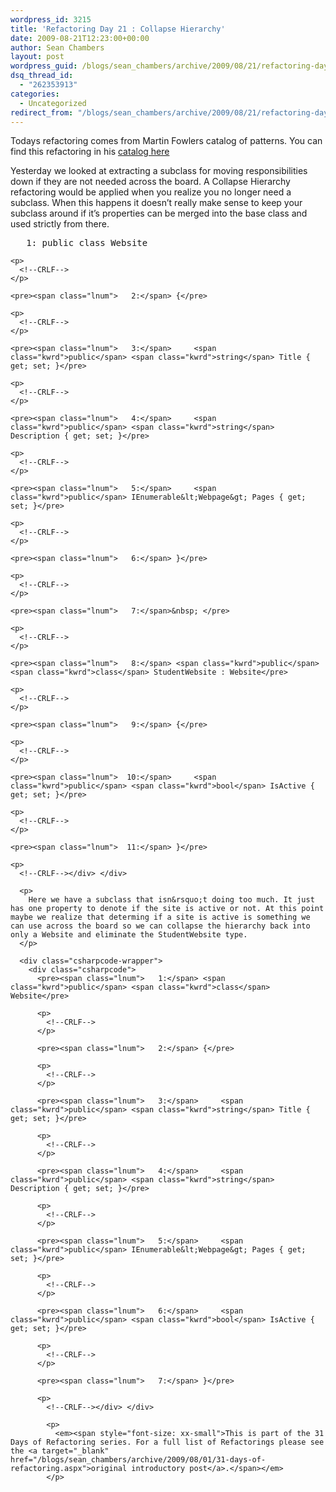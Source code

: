 ```yaml
---
wordpress_id: 3215
title: 'Refactoring Day 21 : Collapse Hierarchy'
date: 2009-08-21T12:23:00+00:00
author: Sean Chambers
layout: post
wordpress_guid: /blogs/sean_chambers/archive/2009/08/21/refactoring-day-21-collapse-hierarchy.aspx
dsq_thread_id:
  - "262353913"
categories:
  - Uncategorized
redirect_from: "/blogs/sean_chambers/archive/2009/08/21/refactoring-day-21-collapse-hierarchy.aspx/"
---
```

Todays refactoring comes from Martin Fowlers catalog of patterns. You can find this refactoring in his <a target="_blank" href="http://refactoring.com/catalog/collapseHierarchy.html">catalog here</a>

Yesterday we looked at extracting a subclass for moving responsibilities down if they are not needed across the board. A Collapse Hierarchy refactoring would be applied when you realize you no longer need a subclass. When this happens it doesn&rsquo;t really make sense to keep your subclass around if it&rsquo;s properties can be merged into the base class and used strictly from there.

<div class="csharpcode-wrapper">
  <div class="csharpcode">
    <pre><span class="lnum">   1:</span> <span class="kwrd">public</span> <span class="kwrd">class</span> Website</pre>
    
    <p>
      <!--CRLF-->
    </p>
    
    <pre><span class="lnum">   2:</span> {</pre>
    
    <p>
      <!--CRLF-->
    </p>
    
    <pre><span class="lnum">   3:</span>     <span class="kwrd">public</span> <span class="kwrd">string</span> Title { get; set; }</pre>
    
    <p>
      <!--CRLF-->
    </p>
    
    <pre><span class="lnum">   4:</span>     <span class="kwrd">public</span> <span class="kwrd">string</span> Description { get; set; }</pre>
    
    <p>
      <!--CRLF-->
    </p>
    
    <pre><span class="lnum">   5:</span>     <span class="kwrd">public</span> IEnumerable&lt;Webpage&gt; Pages { get; set; }</pre>
    
    <p>
      <!--CRLF-->
    </p>
    
    <pre><span class="lnum">   6:</span> }</pre>
    
    <p>
      <!--CRLF-->
    </p>
    
    <pre><span class="lnum">   7:</span>&nbsp; </pre>
    
    <p>
      <!--CRLF-->
    </p>
    
    <pre><span class="lnum">   8:</span> <span class="kwrd">public</span> <span class="kwrd">class</span> StudentWebsite : Website</pre>
    
    <p>
      <!--CRLF-->
    </p>
    
    <pre><span class="lnum">   9:</span> {</pre>
    
    <p>
      <!--CRLF-->
    </p>
    
    <pre><span class="lnum">  10:</span>     <span class="kwrd">public</span> <span class="kwrd">bool</span> IsActive { get; set; }</pre>
    
    <p>
      <!--CRLF-->
    </p>
    
    <pre><span class="lnum">  11:</span> }</pre>
    
    <p>
      <!--CRLF--></div> </div> 
      
      <p>
        Here we have a subclass that isn&rsquo;t doing too much. It just has one property to denote if the site is active or not. At this point maybe we realize that determing if a site is active is something we can use across the board so we can collapse the hierarchy back into only a Website and eliminate the StudentWebsite type.
      </p>
      
      <div class="csharpcode-wrapper">
        <div class="csharpcode">
          <pre><span class="lnum">   1:</span> <span class="kwrd">public</span> <span class="kwrd">class</span> Website</pre>
          
          <p>
            <!--CRLF-->
          </p>
          
          <pre><span class="lnum">   2:</span> {</pre>
          
          <p>
            <!--CRLF-->
          </p>
          
          <pre><span class="lnum">   3:</span>     <span class="kwrd">public</span> <span class="kwrd">string</span> Title { get; set; }</pre>
          
          <p>
            <!--CRLF-->
          </p>
          
          <pre><span class="lnum">   4:</span>     <span class="kwrd">public</span> <span class="kwrd">string</span> Description { get; set; }</pre>
          
          <p>
            <!--CRLF-->
          </p>
          
          <pre><span class="lnum">   5:</span>     <span class="kwrd">public</span> IEnumerable&lt;Webpage&gt; Pages { get; set; }</pre>
          
          <p>
            <!--CRLF-->
          </p>
          
          <pre><span class="lnum">   6:</span>     <span class="kwrd">public</span> <span class="kwrd">bool</span> IsActive { get; set; }</pre>
          
          <p>
            <!--CRLF-->
          </p>
          
          <pre><span class="lnum">   7:</span> }</pre>
          
          <p>
            <!--CRLF--></div> </div> 
            
            <p>
              <em><span style="font-size: xx-small">This is part of the 31 Days of Refactoring series. For a full list of Refactorings please see the <a target="_blank" href="/blogs/sean_chambers/archive/2009/08/01/31-days-of-refactoring.aspx">original introductory post</a>.</span></em>
            </p>